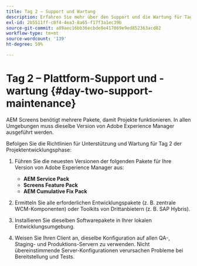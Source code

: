 ```yaml
---
title: Tag 2 – Support und Wartung
description: Erfahren Sie mehr über den Support und die Wartung für Tag 2 in AEM Screens.
exl-id: 2b5511ff-c8f4-4ea3-8a65-f17f3a1ec39b
source-git-commit: a89aec16bb36ecbde8e417069e9ed852363acd82
workflow-type: tm+mt
source-wordcount: '139'
ht-degree: 59%

---
```


# Tag 2 – Plattform-Support und -wartung {#day-two-support-maintenance}

AEM Screens benötigt mehrere Pakete, damit Projekte funktionieren. In allen Umgebungen muss dieselbe Version von Adobe Experience Manager ausgeführt werden.

Befolgen Sie die Richtlinien für Unterstützung und Wartung für Tag 2 der Projektentwicklungsphase:

1. Führen Sie die neuesten Versionen der folgenden Pakete für Ihre Version von Adobe Experience Manager aus:

   * **AEM Service Pack**
   * **Screens Feature Pack**
   * **AEM Cumulative Fix Pack**

1. Ermitteln Sie alle erforderlichen Entwicklungspakete (z. B. zentrale WCM-Komponenten) oder Toolkits von Drittanbietern (z. B. SAP Hybris).

1. Installieren Sie dieselben Softwarepakete in Ihrer lokalen Entwicklungsumgebung.

1. Weisen Sie Ihren Client an, dieselbe Konfiguration auf allen QA-, Staging- und Produktions-Servern zu verwenden. Nicht übereinstimmende Server-Konfigurationen verursachen Probleme bei Bereitstellung und Tests.
